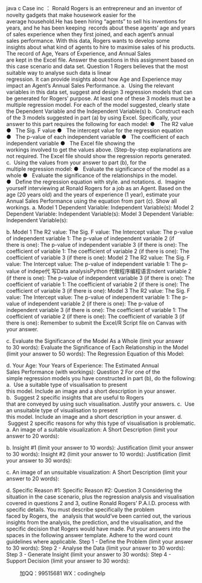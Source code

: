 java c
Case inc ：
Ronald Rogers is an entrepreneur and an inventor of novelty gadgets that make housework easier for the average household.He has been hiring “agents” to sell his inventions for years, and he has been keeping  records about these agents’ age and years of sales experience when they first joined, and each agent’s annual sales performance.
With this data, Rogers wants to develop some insights about what kind of agents to hire to maximise sales of his products.
The record of Age, Years of Experience, and Annual Sales are kept in the Excel file. Answer the questions in this assignment based on this case scenario and data set.
Question 1
Rogers believes that the most suitable way to analyse such data is linear regression. It can provide insights about how Age and Experience may impact an Agent’s Annual
Sales Performance.
a.  Using the relevant variables in this data set, suggest and design 3 regression
models that can be generated for Rogers’ purpose. At least one of these 3 models must be a multiple regression model. For each of the model suggested, clearly state the Dependent Variable and the Independent Variable(s)
b.  Construct each of the 3 models suggested in part (a) by using Excel. Specifically, your answer to this part requires the following for each model:
●    The R2 value
●   The Sig. F value
●   The intercept value for the regression equation
●   The p-value of each independent variable
●   The coefficient of each independent variable
●   The Excel file showing the workings involved to get the values above.
(Step-by-step explanations are not required. The Excel file should show the regression reports generated.
c.  Using the values from your answer to part (b), for the multiple regression model:
●   Evaluate the significance of the model as a whole
●   Evaluate the significance of the relationships in the model.
●   Define the regression equation with style. and notations.
d.  Imagine yourself interviewing at Ronald Rogers for a job as an Agent. Based on the age (20 years old) and the years of experience (1 year), estimate your
Annual Sales Performance using the equation from part (c). Show all workings.
a.
Model 1
Dependent Variable:
Independent Variable(s):
Model 2
Dependent Variable:
Independent Variable(s):
Model 3
Dependent Variable:
Independent Variable(s):

b.
Model 1
The R2 value:
The Sig. F value:
The Intercept value:
The p-value of independent variable 1:
The p-value of independent variable 2 (if there is one): The p-value of independent variable 3 (if there is one):
The coefficient of variable 1:
The coefficient of variable 2 (if there is one): The coefficient of variable 3 (if there is one):
Model 2
The R2 value:
The Sig. F value:
The Intercept value:
The p-value of independent variable 1:
The p-value of indepe代 写Data analysisPython
代做程序编程语言ndent variable 2 (if there is one): The p-value of independent variable 3 (if there is one):
The coefficient of variable 1:
The coefficient of variable 2 (if there is one): The coefficient of variable 3 (if there is one):
Model 3
The R2 value:
The Sig. F value:
The Intercept value:
The p-value of independent variable 1:
The p-value of independent variable 2 (if there is one): The p-value of independent variable 3 (if there is one):
The coefficient of variable 1:
The coefficient of variable 2 (if there is one): The coefficient of variable 3 (if there is one):
Remember to submit the Excel/R Script file on Canvas with your answer.

c.
Evaluate the Significance of the Model As a Whole (limit your answer to 30 words):
Evaluate the Significance of Each Relationship in the Model (limit your answer to 50 words):
The Regression Equation of this Model:

d.
Your Age:
Your Years of Experience:
The Estimated Annual Sales Performance (with workings):
Question 2
For one of the simple regression models you have constructed in part (b), do the following:
a.  Use a suitable type of visualisation to present this model. Include an image and a short description in your answer.
b.  Suggest 2 specific insights that are useful to Rogers that are conveyed by using such visualisation. Justify your answers.
c.  Use an unsuitable type of visualisation to present this model. Include an image and a short description in your answer.
d.  Suggest 2 specific reasons for why this type of visualisation is problematic.
a.
An image of a suitable visualization:
A Short Description (limit your answer to 20 words):

b.
Insight #1 (limit your answer to 10 words):
Justification (limit your answer to 30 words):
Insight #2 (limit your answer to 10 words):
Justification (limit your answer to 30 words):

c.
An image of an unsuitable visualization:
A Short Description (limit your answer to 20 words):

d.
Specific Reason #1:
Specific Reason #2:
Question 3
Considering the situation in the case scenario, plus the regression analysis and
visualisation covered in questions 2 and 3, outline Ronald Rogers’ P.A.I.D. process with
specific details. You must describe specifically the problem faced by Rogers, the   analysis that would’ve been carried out, the various insights from the analysis, the prediction, and the visualisation, and the specific decision that Rogers would have made.
Put your answers into the spaces in the following answer template. Adhere to the word count guidelines where applicable.
Step 1 - Define the Problem (limit your answer to 30 words):
Step 2 - Analyse the Data (limit your answer to 30 words):
Step 3 - Generate Insight (limit your answer to 30 words):
Step 4 - Support Decision (limit your answer to 30 words):


         
加QQ：99515681  WX：codinghelp
